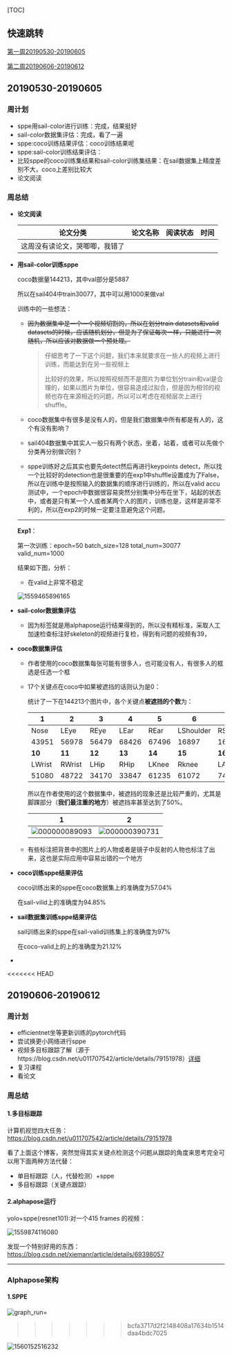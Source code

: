 [TOC]

## 快速跳转

[第一周20190530-20190605](#第一周)

[第二周20190606-20190612](#第二周)



## <span id="第一周">20190530-20190605</span>

### 周计划

- sppe用sail-color进行训练：完成，结果挺好
- sail-color数据集评估：完成，看了一遍
- sppe:coco训练结果评估：coco训练结果呢
- sppe:sail-color训练结果评估：
- 比较sppe的coco训练集结果和sail-color训练集结果：在sail数据集上精度差别不大，coco上差别比较大
- 论文阅读

### 周总结

- **论文阅读**

  | 论文分类                       | 论文名称 | 阅读状态 | 时间 |
  | ------------------------------ | -------- | -------- | ---- |
  | 这周没有读论文，哭唧唧，我错了 |          |          |      |


* **用sail-color训练sppe**

  coco数据量144213，其中val部分是5887

  所以在sail404中train30077，其中可以用1000来做val

  训练中的一些想法：

  * ~~因为数据集中是一个一个视频切割的，所以在划分train datasets和valid datasets的时候，应该随机划分，但是为了保证每次一样，只能进行一次随机，所以应该对数据做一个预处理。~~

    >仔细思考了一下这个问题，我们本来就要求在一些人的视频上进行训练，而能达到在另一些视频上
    >
    >比较好的效果，所以按照视频而不是图片为单位划分train和val是合理的，如果以图片为单位，很容易造成过拟合，但是因为相邻的视频也存在来源相近的问题，所以可以考虑在视频层次上进行shuffle。

  * coco数据集中有很多是没有人的，但是我们数据集中所有都是有人的，这个有没有影响？

  * sail404数据集中其实人一般只有两个状态，坐着，站着，或者可以先做个分类再分别做识别？

  * sppe训练好之后其实也要先detect然后再进行keypoints detect，所以找一个比较好的detection也是很重要的在exp1中shuffle设置成为了False，所以在训练中是按照输入的数据集的顺序进行训练的，所以在valid accu测试中，一个epoch中数据很容易突然分别集中分布在坐下，站起的状态中，或者是只有某一个人或者某两个人的图片，训练也是，这样是非常不利的，所以在exp2的时候一定要注意避免这个问题。

  ****

  **Exp1**：

  第一次训练：epoch=50  batch_size=128  total_num=30077  valid_num=1000

  结果如下图，分析：

  * 在valid上非常不稳定

  ![1559465896165](201906工作记录.assets/1559465896165.png)

* **sail-color数据集评估**

  * 因为标签就是用alphapose运行结果得到的，所以没有精标准，采取人工加速检查标注好skeleton的视频进行复检，得到有问题的视频有39，

* **coco数据集评估**

  * 作者使用的coco数据集每张可能有很多人，也可能没有人，有很多人的框选是任选一个框

  * 17个关键点在coco中如果被遮挡的话则认为是0：

    统计了一下在144213个图片中，各个关键点**被遮挡的个数**为：

    | 1      | 2      | 3      | 4      | 5      | 6         | 7         | 8      | 9         |
    | ------ | ------ | ------ | ------ | ------ | --------- | --------- | ------ | --------- |
    | Nose   | LEye   | REye   | LEar   | REar   | LShoulder | RShoulder | LElbow | RElbow    |
    | 43951  | 56978  | 56479  | 68426  | 67496  | 16897     | 16658     | 42541  | 40907     |
    | **10** | **11** | **12** | **13** | **14** | **15**    | **16**    | **17** | **total** |
    | LWrist | RWrist | LHip   | RHip   | LKnee  | Rknee     | LAnkle    | RAnkle |           |
    | 51080  | 48722  | 34170  | 33847  | 61235  | 61072     | 74862     | 74841  | 144213    |
    
    所以在作者使用的这个数据集中，被遮挡的现象还是比较严重的，尤其是脚踝部分（**我们最注重的地方**）被遮挡率甚至达到了50%。
    
    | 1                                                       | 2                                                       |
    | ------------------------------------------------------- | ------------------------------------------------------- |
    | ![000000089093](201906工作记录.assets/000000089093.jpg) | ![000000390731](201906工作记录.assets/000000390731.jpg) |
  
  * 有些标注把背景中的图片上的人物或者是镜子中反射的人物也标注了出来，这也是实际应用中容易出错的一个地方

* **coco训练sppe结果评估**

  coco训练出来的sppe在coco数据集上的准确度为57.04%

  在sail-vilid上的准确度为94.85%

* **sail数据集训练sppe结果评估**

  sail训练出来的sppe在sail-valid训练集上的准确度为97%

  在coco-valid上的上的准确度为21.12%

* 

<<<<<<< HEAD
## <span id="第二周">20190606-20190612</span>

### 周计划

- efficientnet坐等更新训练的pytorch代码
- 尝试换更小网络进行sppe
- 视频多目标跟踪了解（源于https://blog.csdn.net/u011707542/article/details/79151978）[详细](#多目标跟踪)
- 复习课程
- 看论文

### 周总结

#### 1.多目标跟踪

计算机视觉四大任务：https://blog.csdn.net/u011707542/article/details/79151978

看了上面这个博客，突然觉得其实关键点检测这个问题从跟踪的角度来思考完全可以用下面两种方法代替：

* 单目标跟踪（人，代替检测）+sppe
* 多目标跟踪（关键点跟踪）

#### 2.alphapose运行

yolo+sppe(resnet101):对一个415 frames 的视频：

![1559874116080](201906工作记录.assets/1559874116080.png)

发现一个特别好用的东西：https://blog.csdn.net/xiemanr/article/details/69398057

******
### Alphapose架构

#### 1.SPPE

![graph_run=](201906工作记录.assets/graph_run=.png)
>>>>>>> bcfa3717d2f2148408a17634b1514daa4bdc7025

![1560152516232](201906工作记录.assets/1560152516232.png)